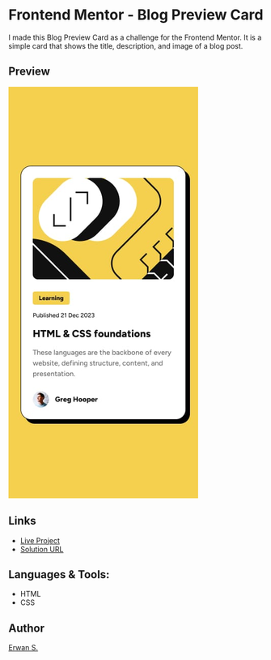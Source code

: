 # Frontend Mentor - Blog Preview Card

I made this Blog Preview Card as a challenge for the Frontend Mentor.
It is a simple card that shows the title, description, and image of a blog post.

## Preview

![Image of the Preview Card](./assets/images/mobile-design.jpg)

## Links

- [Live Project](https://misterwaner.github.io/frontend-mentor-blog-preview-card/)
- [Solution URL](https://github.com/MisterWaner/frontend-mentor-blog-preview-card)

## Languages & Tools:

- HTML
- CSS

## Author

[Erwan S.](https://github.com/MisterWaner)
